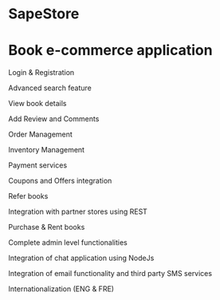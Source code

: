 # SapeStore
# Book e-commerce application

Login & Registration

Advanced search feature

View book details

Add Review and Comments

Order Management

Inventory Management

Payment services

Coupons and Offers integration

Refer books

Integration with partner stores using REST

Purchase & Rent books

Complete admin level functionalities

Integration of chat application using NodeJs

Integration of email functionality and third party SMS services

Internationalization (ENG & FRE)
